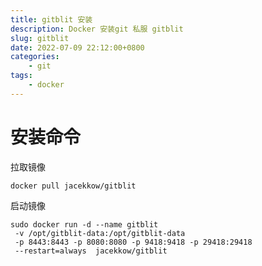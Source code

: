```yaml
---
title: gitblit 安装
description: Docker 安装git 私服 gitblit
slug: gitblit
date: 2022-07-09 22:12:00+0800
categories:
    - git
tags:
    - docker
---
```

# 安装命令

拉取镜像
```
docker pull jacekkow/gitblit
```

启动镜像
```
sudo docker run -d --name gitblit 
 -v /opt/gitblit-data:/opt/gitblit-data
 -p 8443:8443 -p 8080:8080 -p 9418:9418 -p 29418:29418 
 --restart=always  jacekkow/gitblit

```
